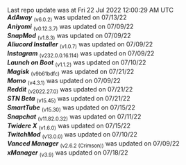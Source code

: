 Last repo update was at Fri 22 Jul 2022 12:00:29 AM UTC   
***AdAway*** <sub>(v6.0.2)</sub> was updated on 07/13/22   
***Aniyomi*** <sub>(v0.12.3.7)</sub> was updated on 07/09/22   
***SnapMod*** <sub>(v1.8.3)</sub> was updated on 07/09/22   
***Aliucord Installer*** <sub>(v1.0.7)</sub> was updated on 07/09/22   
***Instagram*** <sub>(v232.0.0.16.114)</sub> was updated on 07/09/22   
***Launch on Boot*** <sub>(v1.1.2)</sub> was updated on 07/10/22   
***Magisk*** <sub>(v9b61bdfc)</sub> was updated on 07/21/22   
***Momo*** <sub>(v4.3.1)</sub> was updated on 07/09/22   
***Reddit*** <sub>(v2022.27.0)</sub> was updated on 07/21/22   
***STN Beta*** <sub>(v15.45)</sub> was updated on 07/21/22   
***SmartTube*** <sub>(v15.30)</sub> was updated on 07/15/22   
***Snapchat*** <sub>(v11.82.0.32)</sub> was updated on 07/11/22   
***Twidere X*** <sub>(v1.6.0)</sub> was updated on 07/15/22   
***TwitchMod*** <sub>(v13.0.0)</sub> was updated on 07/10/22   
***Vanced Manager*** <sub>(v2.6.2 (Crimson))</sub> was updated on 07/09/22   
***xManager*** <sub>(v3.9)</sub> was updated on 07/18/22   
